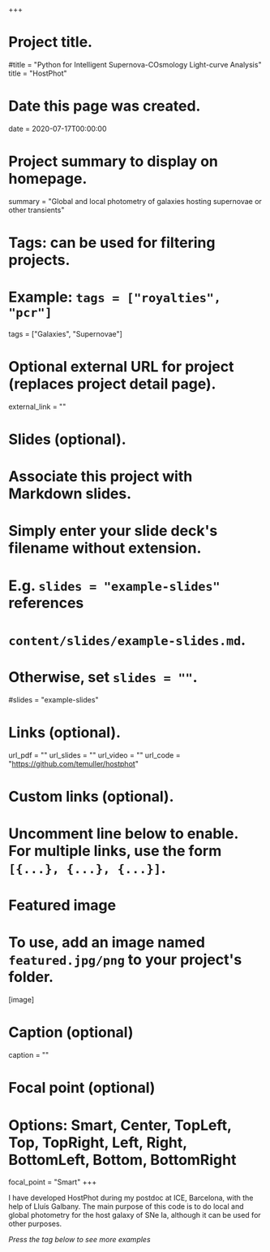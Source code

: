 +++
# Project title.
#title = "Python for Intelligent Supernova-COsmology Light-curve Analysis"
title = "HostPhot"

# Date this page was created.
date = 2020-07-17T00:00:00

# Project summary to display on homepage.
summary = "Global and local photometry of galaxies hosting supernovae or other transients"

# Tags: can be used for filtering projects.
# Example: `tags = ["royalties", "pcr"]`
tags = ["Galaxies", "Supernovae"]

# Optional external URL for project (replaces project detail page).
external_link = ""

# Slides (optional).
#   Associate this project with Markdown slides.
#   Simply enter your slide deck's filename without extension.
#   E.g. `slides = "example-slides"` references 
#   `content/slides/example-slides.md`.
#   Otherwise, set `slides = ""`.
#slides = "example-slides"

# Links (optional).
url_pdf = ""
url_slides = ""
url_video = ""
url_code = "https://github.com/temuller/hostphot"

# Custom links (optional).
#   Uncomment line below to enable. For multiple links, use the form `[{...}, {...}, {...}]`.


# Featured image
# To use, add an image named `featured.jpg/png` to your project's folder. 
[image]
  # Caption (optional)
  caption = ""
  
  # Focal point (optional)
  # Options: Smart, Center, TopLeft, Top, TopRight, Left, Right, BottomLeft, Bottom, BottomRight
  focal_point = "Smart"
+++

I have developed HostPhot during my postdoc at ICE, Barcelona, with the help of Lluís Galbany. The main purpose of this code is to do local and global photometry for the host galaxy of SNe Ia, although it can be used for other purposes.

_Press the tag below to see more examples_
